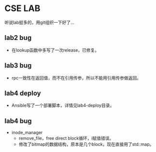 # CSE LAB

听说lab挺多的，用git组织一下好了...

## lab2 bug

- 在lookup函数中多写了一次release，已修复。

## lab3 bug

- rpc一致性在返回值，而不在引用传参，所以不能用引用传参做返回。

## lab4 deploy

- Ansible写了一个部署脚本，详情见lab4-deploy目录。

## lab4 bug

- inode_manager
  - remove_file，free direct block循环，i赋值错误。
  - 修改了bitmap的数据结构，原本是几个block，现在直接用了std::map。
